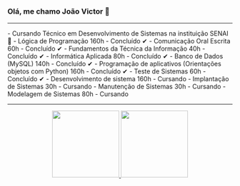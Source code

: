 ### Olá, me chamo João Victor 👋
<hr>
- Cursando Técnico em Desenvolvimento de Sistemas na instituição SENAI 🌱
- Lógica de Programação 160h - Concluído ✔
- Comunicação Oral Escrita 60h - Concluído ✔
- Fundamentos da Técnica da Informação 40h - Concluído ✔
- Informática Aplicada 80h - Concluído ✔
- Banco de Dados (MySQL) 140h - Concluído ✔
- Programação de aplicativos (Orientações objetos com Python) 160h - Concluído ✔
- Teste de Sistemas 60h - Concluído ✔
- Desenvolvimento de sistema 160h - Cursando 
- Implantação de Sistemas 30h - Cursando 
- Manutenção de Sistemas 30h - Cursando 
- Modelagem de Sistemas 80h - Cursando 
<hr>
<div align="center">
  <a href="https://github.com/joaodutra7">
  <img height="150em" src="https://github-readme-stats.vercel.app/api?username=joaodutra7&show_icons=true&theme=dracula&include_all_commits=true&count_private=true%22/%3E"/>
  <img height="150em" src="https://github-readme-stats.vercel.app/api/top-langs/?username=joaodutra7&layout=compact&langs_count=7&theme=dracula"/>
</div>


<!--
**joaodutra7/joaodutra7** is a ✨ _special_ ✨ repository because its `README.md` (this file) appears on your GitHub profile.

Here are some ideas to get you started:

- 🔭 I’m currently working on ...
- 🌱 I’m currently learning ...
- 👯 I’m looking to collaborate on ...
- 🤔 I’m looking for help with ...
- 💬 Ask me about ...
- 📫 How to reach me: ...
- 😄 Pronouns: ...
- ⚡ Fun fact: ...
-->
